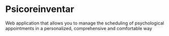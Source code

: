 
# Psicoreinventar

Web application that allows you to manage the scheduling of psychological appointments in a personalized, comprehensive and comfortable way
